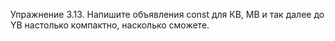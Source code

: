 Упражнение 3.13. Напишите объявления const для КВ, MB и так далее до YB
настолько компактно, насколько сможете.
